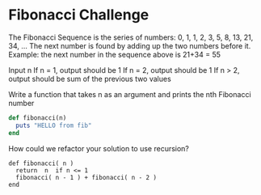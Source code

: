 # Fibonacci Challenge

The Fibonacci Sequence is the series of numbers:
0, 1, 1, 2, 3, 5, 8, 13, 21, 34, ...
The next number is found by adding up the two numbers before it.
Example: the next number in the sequence above is 21+34 = 55

Input n
If n = 1, output should be 1
If n = 2, output should be 1
If n > 2, output should be sum of the previous two values

Write a function that takes n as an argument and prints the nth Fibonacci number

```ruby
def fibonacci(n)
  puts "HELLO from fib"
end
```

How could we refactor your solution to use recursion?

```
def fibonacci( n )
  return  n  if n <= 1 
  fibonacci( n - 1 ) + fibonacci( n - 2 )
end
```
